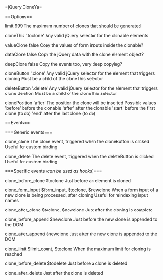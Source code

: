 =jQuery CloneYa=

==Options==

limit           999         The maximum number of clones that should be generated

cloneThis       '.toclone'  Any valid jQuery selector for the clonable elements
                    
valueClone      false       Copy the values of form inputs inside the clonable? 
            
dataClone       false       Copy the jQuery data with the clone element object?
                    
deepClone       false       Copy the events too, very deep copying?
            
cloneButton     '.clone'    Any valid jQuery selector for the element that triggers cloning
                            Must be a child of the cloneThis selector

deleteButton    '.delete'   Any valid jQuery selector for the element that triggers clone deletion
                            Must be a child of the cloneThis selector

clonePosition   'after'     The position the clone will be inserted
                            Possible values
                            'before'    before the clonable
                            'after'     after the clonable
                            'start'     before the first clone (to do)
                            'end'       after the last clone (to do)


==Events==

===Generic events===

clone_clone         The clone event, triggered when the cloneButton is clicked
                    Useful for custom binding

clone_delete        The delete event, triggered when the deleteButton is clicked
                    Useful for custom binding

===Specific events (*can be used as hooks*)===

clone_before_clone  $toclone                            Just before an element is cloned

clone_form_input    $form_input, $toclone, $newclone    When a form input of a new clone is being processed, after cloning
                                                        Useful for reindexing input names

clone_after_clone   $toclone, $newclone                 Just after the cloning is complete

clone_before_append $newclone                           Just before the new clone is appended to the DOM

clone_after_append  $newclone                           Just after the new clone is appended to the DOM

clone_limit         $limit_count, $toclone              When the maximum limit for cloning is reached

clone_before_delete $todelete                           Just before a clone is deleted

clone_after_delete                                      Just after the clone is deleted
